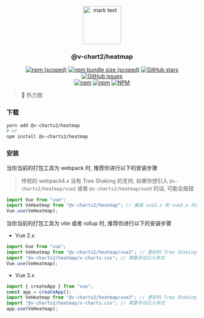 <p align="center">
<img src="../../docs/.vuepress/public/favicon.ico" alt="mark text" width="100" height="100">
</p>

<h3 align="center">@v-chart2/heatmap</h3>

<p align="center">
  <a href="https://www.npmjs.com/package/@v-charts2/heatmap" target="_blank"><img alt="npm (scoped)" src="https://img.shields.io/npm/v/@v-charts2/heatmap"></a>
  <a href="https://www.npmjs.com/package/@v-charts2/heatmap" target="_blank"><img alt="npm bundle size (scoped)" src="https://img.shields.io/bundlephobia/min/@v-charts2/heatmap"></a>
  <a href="https://github.com/denaro-org/v-charts2/stargazers" target="_blank"><img alt="GitHub stars" src="https://img.shields.io/github/stars/@v-charts2/heatmap"></a>
  <a href="https://github.com/denaro-org/v-charts2/issues" target="_blank"><img alt="GitHub issues" src="https://img.shields.io/github/issues/denaro-org/v-charts2"></a>
  <br />
  <a href="https://www.npmjs.com/package/@v-charts2/heatmap" target="_blank"><img alt="npm" src="https://img.shields.io/npm/dt/@v-charts2/heatmap"></a>
  <a href="https://www.npmjs.com/package/@v-charts2/heatmap" target="_blank"><img alt="npm" src="https://img.shields.io/npm/dm/@v-charts2/heatmap"></a>
  <a href="https://github.com/denaro-org/v-charts2/blob/main/LICENSE" target="_blank"><img alt="NPM" src="https://img.shields.io/npm/l/@v-charts2/heatmap"></a>
</p>

> :tada: 热力图

### 下载

```bash
yarn add @v-charts2/heatmap
# or
npm install @v-charts2/heatmap
```

### 安装

当你当前的打包工具为 webpack 时, 推荐你进行以下的安装步骤

> 传统的 webpack4.x 没有 Tree Shaking 的支持, 如果你想引入 `@v-charts2/heatmap/vue2` 或者 `@v-charts2/heatmap/vue3` 的话, 可能会报错

```javascript
import Vue from "vue";
import VeHeatmap from "@v-charts2/heatmap"; // 兼容 vue2.x 和 vue3.x 的支持, 将会自动加载支持 vue2.x 的支持包或者支持 vue3.x 的支持包
Vue.use(VeHeatmap);
```

当你当前的打包工具为 vite 或者 rollup 时, 推荐你进行以下的安装步骤

- Vue 2.x

```javascript
import Vue from "vue";
import VeHeatmap from "@v-charts2/heatmap/vue2"; // 更好的 Tree Shaking 推荐引入 vue2.x 的专属支持包
import "@v-charts2/heatmap/v-charts.css"; // 需要手动引入样式
Vue.use(VeHeatmap);
```

- Vue 3.x

```javascript
import { createApp } from "vue";
const app = createApp();
import VeHeatmap from "@v-charts2/heatmap/vue3"; // 更好的 Tree Shaking 推荐引入 vue3.x 的专属支持包
import "@v-charts2/heatmap/v-charts.css"; // 需要手动引入样式
app.use(VeHeatmap);
```
